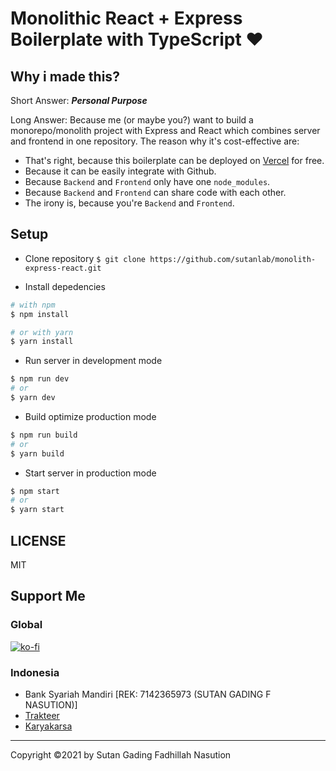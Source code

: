 # Monolithic React + Express Boilerplate with TypeScript ❤

## Why i made this?
Short Answer: ***Personal Purpose***

Long Answer: Because me (or maybe you?) want to build a monorepo/monolith project with Express and React which combines server and frontend in one repository.
The reason why it's cost-effective are:
- That's right, because this boilerplate can be deployed on [Vercel](https://vercel.com) for free.
- Because it can be easily integrate with Github.
- Because `Backend` and `Frontend` only have one `node_modules`.
- Because `Backend` and `Frontend` can share code with each other.
- The irony is, because you're `Backend` and `Frontend`.

## Setup
- Clone repository `$ git clone https://github.com/sutanlab/monolith-express-react.git`

- Install depedencies
```bash
# with npm
$ npm install

# or with yarn
$ yarn install
```

- Run server in development mode
```bash
$ npm run dev
# or
$ yarn dev
```

- Build optimize production mode
```bash
$ npm run build
# or
$ yarn build
```

- Start server in production mode
```bash
$ npm start
# or
$ yarn start 
```

## LICENSE
MIT

## Support Me
### Global
[![ko-fi](https://www.ko-fi.com/img/githubbutton_sm.svg)](https://ko-fi.com/B0B71P7PB)
### Indonesia
- Bank Syariah Mandiri [REK: 7142365973 (SUTAN GADING F NASUTION)]
- [Trakteer](https://trakteer.id/sutanlab)
- [Karyakarsa](https://karyakarsa.com/sutanlab)

---

Copyright ©2021 by Sutan Gading Fadhillah Nasution